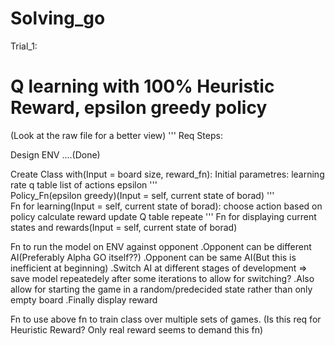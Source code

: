 # Solving_go
Trial_1:
# Q learning with 100% Heuristic Reward, epsilon greedy policy
(Look at the raw file for a better view)
'''
Req Steps:

  Design ENV ....(Done)  
  
  Create Class with(Input = board size, reward_fn):
      Initial parametres:
          learning rate
          q table
          list of actions
          epsilon
'''          
      Policy_Fn(epsilon greedy)(Input = self, current state of borad)
'''      
      Fn for learning(Input = self, current state of borad):
          choose action based on policy
          calculate reward
          update Q table
          repeate
'''
      Fn for displaying current states and rewards(Input = self, current state of borad)
      
      
      
  Fn to run the model on ENV against opponent
      .Opponent can be different AI(Preferably Alpha GO itself??)
      .Opponent can be same AI(But this is inefficient at beginning)
      .Switch AI at different stages of development => save model repeatedely after some iterations to allow for switching?
      .Also allow for starting the game in a random/predecided state rather than only empty board
      .Finally display reward
      
 Fn to use above fn to train class over multiple sets of games.
 (Is this req for Heuristic Reward? Only real reward seems to demand this fn)
